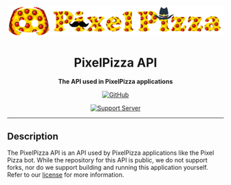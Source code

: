 <div align="center">

![Pixel Pizza Logo](https://raw.githubusercontent.com/PixelPizza/Images/main/ppbot2-text.png)

# PixelPizza API

**The API used in PixelPizza applications**

[![GitHub](https://img.shields.io/badge/license-All_Rights_Reserved-green)](https://github.com/sapphiredev/framework/blob/main/LICENSE.md)

[![Support Server](https://discord.com/api/guilds/709698572035162143/embed.png?style=banner2)](https://discord.gg/MzbsFPe)

</div>

---

## Description

The PixelPizza API is an API used by PixelPizza applications like the Pixel Pizza bot.
While the repository for this API is public, we do not support forks, nor do we support building and running this application yourself. Refer to our [license](./LICENSE.md) for more information.
